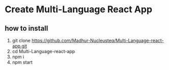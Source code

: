 # Create Multi-Language React App

## how to install
1. git clone https://github.com/Madhur-Nucleusteq/Multi-Language-react-app.git
2. cd Multi-Language-react-app
3. npm i
4. npm start

